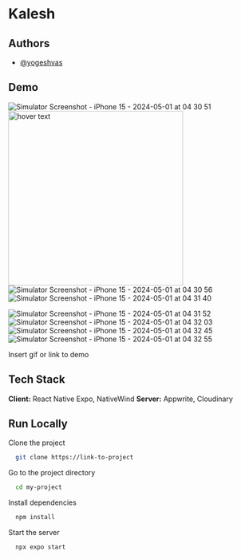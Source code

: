 # Kalesh

## Authors

- [@yogeshvas](https://www.github.com/yogeshvas)

## Demo
![Simulator Screenshot - iPhone 15 - 2024-05-01 at 04 30 51]() <br>
  <img src="https://github.com/yogeshvas/kalesh/assets/130190342/2eb1b9cb-5daa-49aa-9ed9-aa6f2a8a3aff" width="350" title="hover text">
![Simulator Screenshot - iPhone 15 - 2024-05-01 at 04 30 56](https://github.com/yogeshvas/kalesh/assets/130190342/d92587cd-8f01-4632-ba40-e7367d2358af) <br>
![Simulator Screenshot - iPhone 15 - 2024-05-01 at 04 31 40](https://github.com/yogeshvas/kalesh/assets/130190342/4817de69-5e7e-4dc8-9e9c-77da854d9901) <br>

![Simulator Screenshot - iPhone 15 - 2024-05-01 at 04 31 52](https://github.com/yogeshvas/kalesh/assets/130190342/3ebb8fd5-aa5f-4c45-bd61-e5e1f1611abc) <br>
![Simulator Screenshot - iPhone 15 - 2024-05-01 at 04 32 03](https://github.com/yogeshvas/kalesh/assets/130190342/6332fe6e-3277-44ba-84b2-f0e36589b047)
<br>
![Simulator Screenshot - iPhone 15 - 2024-05-01 at 04 32 45](https://github.com/yogeshvas/kalesh/assets/130190342/2b70394d-c3db-4f79-89ca-92cbdf6c0cd4)
<br>
![Simulator Screenshot - iPhone 15 - 2024-05-01 at 04 32 55](https://github.com/yogeshvas/kalesh/assets/130190342/12bcd403-9025-4196-af76-52effa885702)

Insert gif or link to demo

## Tech Stack

**Client:** React Native Expo, NativeWind
**Server:** Appwrite, Cloudinary

## Run Locally

Clone the project

```bash
  git clone https://link-to-project
```

Go to the project directory

```bash
  cd my-project
```

Install dependencies

```bash
  npm install
```

Start the server

```bash
  npx expo start
```
